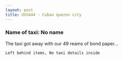 ```yaml
---
layout: post
title: UVS444 - Cubao quezon city
---
```


### Name of taxi: No name

The taxi got away with our 49 reams of bond paper...

```Left behind items, No taxi details inside```
